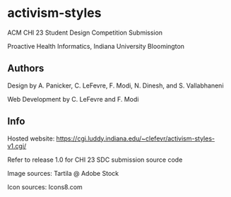 # activism-styles
ACM CHI 23 Student Design Competition Submission

Proactive Health Informatics, Indiana University Bloomington

Authors
--
Design by A. Panicker, C. LeFevre, F. Modi, N. Dinesh, and S. Vallabhaneni

Web Development by C. LeFevre and F. Modi

Info
--
Hosted website: https://cgi.luddy.indiana.edu/~clefevr/activism-styles-v1.cgi/

Refer to release 1.0 for CHI 23 SDC submission source code

Image sources: Tartila @ Adobe Stock

Icon sources: Icons8.com
